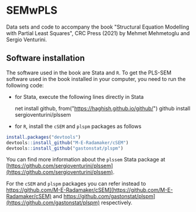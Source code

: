 # SEMwPLS
Data sets and code to accompany the book "Structural Equation Modelling with Partial Least Squares", CRC Press (2021) by Mehmet Mehmetoglu and Sergio Venturini.

## Software installation
The software used in the book are Stata and `R`. To get the PLS-SEM software used in the book installed in your computer, you need to run the following code:

- for Stata, execute the following lines directly in Stata

    net install github, from("https://haghish.github.io/github/")
    github install sergioventurini/plssem

- for `R`, install the `cSEM` and `plspm` packages as follows

``` r
install.packages("devtools")
devtools::install_github("M-E-Radamaker/cSEM")
devtools::install_github("gastonstat/plspm")
```

You can find more information about the `plssem` Stata package at [https://github.com/sergioventurini/plssem](https://github.com/sergioventurini/plssem).

For the `cSEM` and `plspm` packages you can refer instead to https://github.com/M-E-Radamaker/cSEM](https://github.com/M-E-Radamaker/cSEM) and https://github.com/gastonstat/plspm](https://github.com/gastonstat/plspm) respectively.